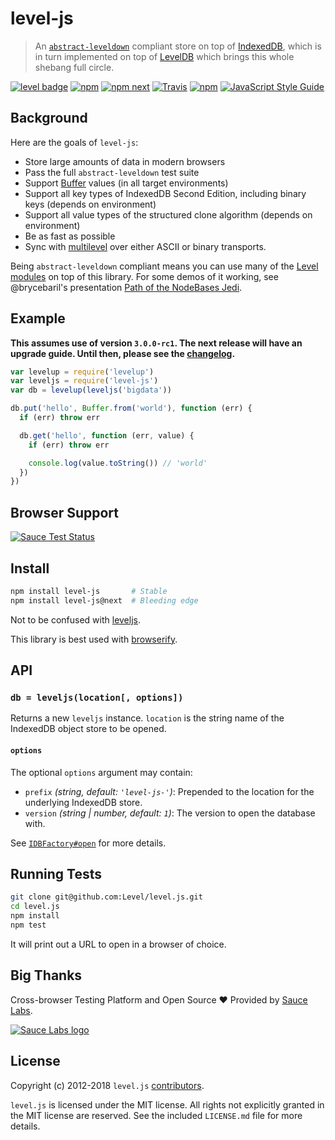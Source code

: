 # level-js

> An [`abstract-leveldown`](https://github.com/Level/abstract-leveldown) compliant store on top of [IndexedDB](https://developer.mozilla.org/en-US/docs/Web/API/IndexedDB_API), which is in turn implemented on top of [LevelDB](https://github.com/google/leveldb) which brings this whole shebang full circle.

[![level badge][level-badge]](https://github.com/level/awesome)
[![npm](https://img.shields.io/npm/v/level-js.svg)](https://www.npmjs.com/package/level-js)
[![npm next](https://img.shields.io/npm/v/level-js/next.svg)](https://www.npmjs.com/package/level-js)
[![Travis](https://secure.travis-ci.org/Level/level.js.svg?branch=master)](http://travis-ci.org/Level/level.js)
[![npm](https://img.shields.io/npm/dm/level-js.svg)](https://www.npmjs.com/package/level-js)
[![JavaScript Style Guide](https://img.shields.io/badge/code_style-standard-brightgreen.svg)](https://standardjs.com)

## Background

Here are the goals of `level-js`:

- Store large amounts of data in modern browsers
- Pass the full `abstract-leveldown` test suite
- Support [Buffer](https://nodejs.org/api/buffer.html) values (in all target environments)
- Support all key types of IndexedDB Second Edition, including binary keys (depends on environment)
- Support all value types of the structured clone algorithm (depends on environment)
- Be as fast as possible
- Sync with [multilevel](https://github.com/juliangruber/multilevel) over either ASCII or binary transports.

Being `abstract-leveldown` compliant means you can use many of the [Level modules](https://github.com/Level/awesome/) on top of this library. For some demos of it working, see @brycebaril's presentation [Path of the NodeBases Jedi](http://brycebaril.github.io/nodebase_jedi/#/vanilla).

## Example

**This assumes use of version `3.0.0-rc1`. The next release will have an upgrade guide. Until then, please see the [changelog](CHANGELOG.md).**

```js
var levelup = require('levelup')
var leveljs = require('level-js')
var db = levelup(leveljs('bigdata'))

db.put('hello', Buffer.from('world'), function (err) {
  if (err) throw err

  db.get('hello', function (err, value) {
    if (err) throw err

    console.log(value.toString()) // 'world'
  })
})
```

## Browser Support

[![Sauce Test Status](https://saucelabs.com/browser-matrix/level-js.svg)](https://saucelabs.com/u/level-js)

## Install

```bash
npm install level-js       # Stable
npm install level-js@next  # Bleeding edge
```

Not to be confused with [leveljs](https://www.npmjs.com/package/leveljs).

This library is best used with [browserify](http://browserify.org).

## API

### `db = leveljs(location[, options])`
Returns a new `leveljs` instance. `location` is the string name of the IndexedDB object store to be opened.

#### `options`

The optional `options` argument may contain:

* `prefix` *(string, default: `'level-js-'`)*: Prepended to the location for the underlying IndexedDB store.
* `version` *(string | number, default: `1`)*: The version to open the database with.

See [`IDBFactory#open`](https://developer.mozilla.org/en-US/docs/Web/API/IDBFactory/open) for more details.

## Running Tests

```sh
git clone git@github.com:Level/level.js.git
cd level.js
npm install
npm test
```

It will print out a URL to open in a browser of choice.

## Big Thanks

Cross-browser Testing Platform and Open Source ♥ Provided by [Sauce Labs](https://saucelabs.com).

[![Sauce Labs logo](./sauce-labs.svg)](https://saucelabs.com)

## License

Copyright (c) 2012-2018 `level.js` [contributors](https://github.com/level/community#contributors).

`level.js` is licensed under the MIT license. All rights not explicitly granted in the MIT license are reserved. See the included `LICENSE.md` file for more details.

[level-badge]: http://leveldb.org/img/badge.svg
